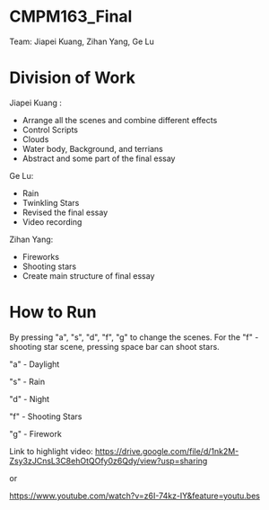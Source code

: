 # CMPM163_Final
 Team: Jiapei Kuang, Zihan Yang, Ge Lu

# Division of Work
Jiapei Kuang : 
  - Arrange all the scenes and combine different effects 
  - Control Scripts 
  - Clouds
  - Water body, Background, and terrians
  - Abstract and some part of the final essay 
 
Ge Lu:
  - Rain
  - Twinkling Stars
  - Revised the final essay  
  - Video recording
  
Zihan Yang:
  - Fireworks
  - Shooting stars
  - Create main structure of final essay

# How to Run
By pressing "a", "s", "d", "f", "g" to change the scenes. For the "f" - shooting star scene, pressing space bar can shoot stars.

"a" - Daylight

"s" - Rain

"d" - Night 

"f" - Shooting Stars

"g" - Firework




Link to highlight video:
 https://drive.google.com/file/d/1nk2M-Zsy3zJCnsL3C8ehOtQOfy0z6Qdy/view?usp=sharing

or

https://www.youtube.com/watch?v=z6I-74kz-IY&feature=youtu.bes
